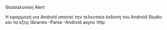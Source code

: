 Θεσσαλονίκη Alert 

H εφαρμογή για Android απαιτεί την τελευταία έκδοση του Android Studio και τα εξης libraries
-Parse
-Android async http
